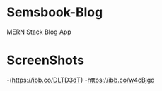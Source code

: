 # Semsbook-Blog
MERN Stack Blog App
 # ScreenShots
 -(https://ibb.co/DLTD3dT)
-https://ibb.co/w4cBjgd

